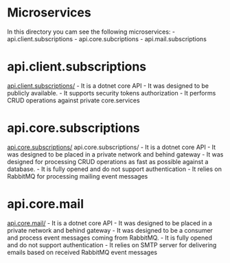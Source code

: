 # Microservices

In this directory you cam see the following microservices:
	- api.client.subscriptions
	- api.core.subcriptions
	- api.mail.subscriptions

# api.client.subscriptions
[api.client.subscriptions/](api.client.subscriptions/readme.md)
	- It is a dotnet core API 
	- It was designed to be publicly available.
	- It supports security tokens authorization
	- It performs CRUD operations against private core.services

# api.core.subscriptions
[api.core.subscriptions/](api.core.subscriptions/readme.md)
api.core.subscriptions/
	- It is a dotnet core API 
	- It was designed to be placed in a private network and behind gateway
	- It was designed for processing CRUD operations as fast as possible against a database.
	- It is fully opened and do not support authentication
	- It relies on RabbitMQ for processing mailing event messages 

# api.core.mail
[api.core.mail/](api.core.mail/readme.md)
	- It is a dotnet core API 
	- It was designed to be placed in a private network and behind gateway
	- It was designed to be a consumer and process event messages coming from RabbitMQ.
	- It is fully opened and do not support authentication
	- It relies on SMTP server for delivering emails based on received RabbitMQ event messages 


